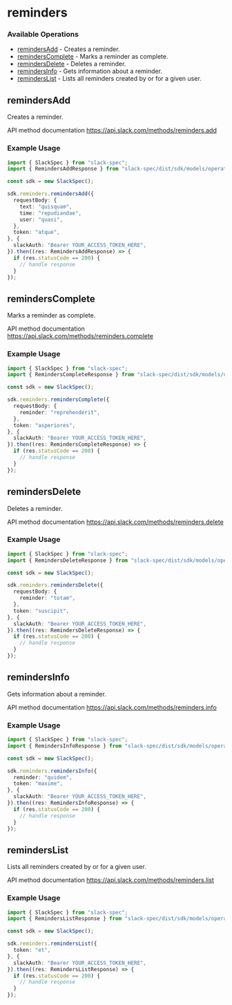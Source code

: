 # reminders

### Available Operations

* [remindersAdd](#remindersadd) - Creates a reminder.
* [remindersComplete](#reminderscomplete) - Marks a reminder as complete.
* [remindersDelete](#remindersdelete) - Deletes a reminder.
* [remindersInfo](#remindersinfo) - Gets information about a reminder.
* [remindersList](#reminderslist) - Lists all reminders created by or for a given user.

## remindersAdd

Creates a reminder.

API method documentation
<https://api.slack.com/methods/reminders.add>

### Example Usage

```typescript
import { SlackSpec } from "slack-spec";
import { RemindersAddResponse } from "slack-spec/dist/sdk/models/operations";

const sdk = new SlackSpec();

sdk.reminders.remindersAdd({
  requestBody: {
    text: "quisquam",
    time: "repudiandae",
    user: "quasi",
  },
  token: "atque",
}, {
  slackAuth: "Bearer YOUR_ACCESS_TOKEN_HERE",
}).then((res: RemindersAddResponse) => {
  if (res.statusCode == 200) {
    // handle response
  }
});
```

## remindersComplete

Marks a reminder as complete.

API method documentation
<https://api.slack.com/methods/reminders.complete>

### Example Usage

```typescript
import { SlackSpec } from "slack-spec";
import { RemindersCompleteResponse } from "slack-spec/dist/sdk/models/operations";

const sdk = new SlackSpec();

sdk.reminders.remindersComplete({
  requestBody: {
    reminder: "reprehenderit",
  },
  token: "asperiores",
}, {
  slackAuth: "Bearer YOUR_ACCESS_TOKEN_HERE",
}).then((res: RemindersCompleteResponse) => {
  if (res.statusCode == 200) {
    // handle response
  }
});
```

## remindersDelete

Deletes a reminder.

API method documentation
<https://api.slack.com/methods/reminders.delete>

### Example Usage

```typescript
import { SlackSpec } from "slack-spec";
import { RemindersDeleteResponse } from "slack-spec/dist/sdk/models/operations";

const sdk = new SlackSpec();

sdk.reminders.remindersDelete({
  requestBody: {
    reminder: "totam",
  },
  token: "suscipit",
}, {
  slackAuth: "Bearer YOUR_ACCESS_TOKEN_HERE",
}).then((res: RemindersDeleteResponse) => {
  if (res.statusCode == 200) {
    // handle response
  }
});
```

## remindersInfo

Gets information about a reminder.

API method documentation
<https://api.slack.com/methods/reminders.info>

### Example Usage

```typescript
import { SlackSpec } from "slack-spec";
import { RemindersInfoResponse } from "slack-spec/dist/sdk/models/operations";

const sdk = new SlackSpec();

sdk.reminders.remindersInfo({
  reminder: "quidem",
  token: "maxime",
}, {
  slackAuth: "Bearer YOUR_ACCESS_TOKEN_HERE",
}).then((res: RemindersInfoResponse) => {
  if (res.statusCode == 200) {
    // handle response
  }
});
```

## remindersList

Lists all reminders created by or for a given user.

API method documentation
<https://api.slack.com/methods/reminders.list>

### Example Usage

```typescript
import { SlackSpec } from "slack-spec";
import { RemindersListResponse } from "slack-spec/dist/sdk/models/operations";

const sdk = new SlackSpec();

sdk.reminders.remindersList({
  token: "et",
}, {
  slackAuth: "Bearer YOUR_ACCESS_TOKEN_HERE",
}).then((res: RemindersListResponse) => {
  if (res.statusCode == 200) {
    // handle response
  }
});
```
